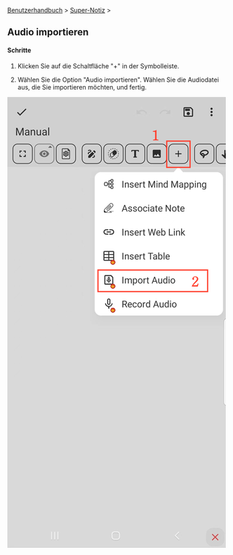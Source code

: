 [Benutzerhandbuch](/dragonnest/drawnote/manual/de) > [Super-Notiz](/dragonnest/drawnote/manual/de/super_note) >

Audio importieren
---
#### Schritte

1. Klicken Sie auf die Schaltfläche "+" in der Symbolleiste.

2. Wählen Sie die Option "Audio importieren". Wählen Sie die Audiodatei aus, die Sie importieren möchten, und fertig.

![](imgs/import_audio.png)